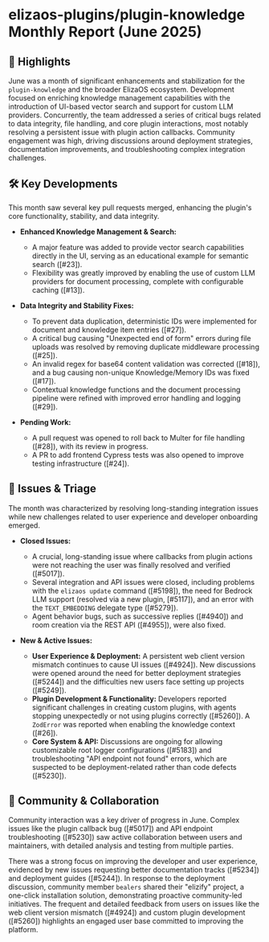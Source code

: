 # elizaos-plugins/plugin-knowledge Monthly Report (June 2025)

## 🚀 Highlights
June was a month of significant enhancements and stabilization for the `plugin-knowledge` and the broader ElizaOS ecosystem. Development focused on enriching knowledge management capabilities with the introduction of UI-based vector search and support for custom LLM providers. Concurrently, the team addressed a series of critical bugs related to data integrity, file handling, and core plugin interactions, most notably resolving a persistent issue with plugin action callbacks. Community engagement was high, driving discussions around deployment strategies, documentation improvements, and troubleshooting complex integration challenges.

## 🛠️ Key Developments
This month saw several key pull requests merged, enhancing the plugin's core functionality, stability, and data integrity.

- **Enhanced Knowledge Management & Search:**
  - A major feature was added to provide vector search capabilities directly in the UI, serving as an educational example for semantic search ([#23]).
  - Flexibility was greatly improved by enabling the use of custom LLM providers for document processing, complete with configurable caching ([#13]).

- **Data Integrity and Stability Fixes:**
  - To prevent data duplication, deterministic IDs were implemented for document and knowledge item entries ([#27]).
  - A critical bug causing "Unexpected end of form" errors during file uploads was resolved by removing duplicate middleware processing ([#25]).
  - An invalid regex for base64 content validation was corrected ([#18]), and a bug causing non-unique Knowledge/Memory IDs was fixed ([#17]).
  - Contextual knowledge functions and the document processing pipeline were refined with improved error handling and logging ([#29]).

- **Pending Work:**
  - A pull request was opened to roll back to Multer for file handling ([#28]), with its review in progress.
  - A PR to add frontend Cypress tests was also opened to improve testing infrastructure ([#24]).

## 🐛 Issues & Triage
The month was characterized by resolving long-standing integration issues while new challenges related to user experience and developer onboarding emerged.

- **Closed Issues:**
  - A crucial, long-standing issue where callbacks from plugin actions were not reaching the user was finally resolved and verified ([#5017]).
  - Several integration and API issues were closed, including problems with the `elizaos update` command ([#5198]), the need for Bedrock LLM support (resolved via a new plugin, [#5117]), and an error with the `TEXT_EMBEDDING` delegate type ([#5279]).
  - Agent behavior bugs, such as successive replies ([#4940]) and room creation via the REST API ([#4955]), were also fixed.

- **New & Active Issues:**
  - **User Experience & Deployment:** A persistent web client version mismatch continues to cause UI issues ([#4924]). New discussions were opened around the need for better deployment strategies ([#5244]) and the difficulties new users face setting up projects ([#5249]).
  - **Plugin Development & Functionality:** Developers reported significant challenges in creating custom plugins, with agents stopping unexpectedly or not using plugins correctly ([#5260]). A `ZodError` was reported when enabling the knowledge context ([#26]).
  - **Core System & API:** Discussions are ongoing for allowing customizable root logger configurations ([#5183]) and troubleshooting "API endpoint not found" errors, which are suspected to be deployment-related rather than code defects ([#5230]).

## 💬 Community & Collaboration
Community interaction was a key driver of progress in June. Complex issues like the plugin callback bug ([#5017]) and API endpoint troubleshooting ([#5230]) saw active collaboration between users and maintainers, with detailed analysis and testing from multiple parties.

There was a strong focus on improving the developer and user experience, evidenced by new issues requesting better documentation tracks ([#5234]) and deployment guides ([#5244]). In response to the deployment discussion, community member `bealers` shared their "elizify" project, a one-click installation solution, demonstrating proactive community-led initiatives. The frequent and detailed feedback from users on issues like the web client version mismatch ([#4924]) and custom plugin development ([#5260]) highlights an engaged user base committed to improving the platform.